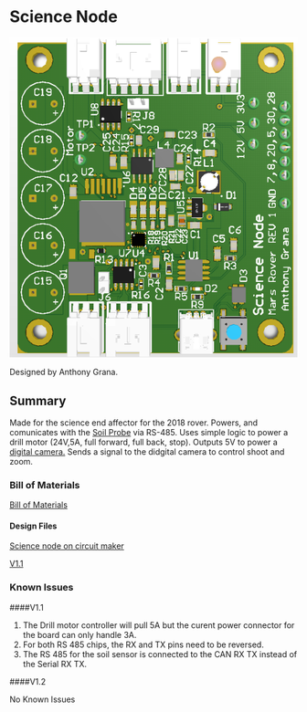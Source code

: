 Science Node
============

![Science](files/Science.PNG)

Designed by Anthony Grana.

Summary
-------

Made for the science end affector for the 2018 rover. Powers, and
comunicates with the [Soil
Probe](https://www.fondriest.com/pdf/stevens_hydra_manual.pdf) via
RS-485. Uses simple logic to power a drill motor (24V,5A, full forward,
full back, stop). Outputs 5V to power a [digital
camera.](https://www.amazon.com/Canon-PowerShot-Stabilized-2-7-Inch-Black/dp/B0035FZJJ4)
Sends a signal to the didgital camera to control shoot and zoom.

### Bill of Materials

[Bill of
Materials](https://docs.google.com/spreadsheets/d/1dY48bTzPCWO-qP4mQwElCYWBNv3Bg6SGOoxIt3NPqik/edit?usp=sharing)

#### Design Files

[Science node on circuit
maker](https://workspace.circuitmaker.com/Projects/Details/Anthony-Grana/Sience-Node)

[V1.1](files/SienceNode.Zip)

### Known Issues
####V1.1

1. The Drill motor controller will pull 5A but the curent power connector for the board can only handle 3A.
2. For both RS 485 chips, the RX and TX pins need to be reversed.
3. The RS 485 for the soil sensor is connected to the CAN RX TX instead of the Serial RX TX.

####V1.2

No Known Issues
